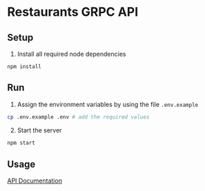 # Restaurants GRPC API

## Setup
1. Install all required node dependencies
```
npm install
```

## Run
1. Assign the environment variables by using the file `.env.example`
```sh
cp .env.example .env # add the required values
```
2. Start the server
```sh
npm start
```

## Usage
[API Documentation](./docs/)